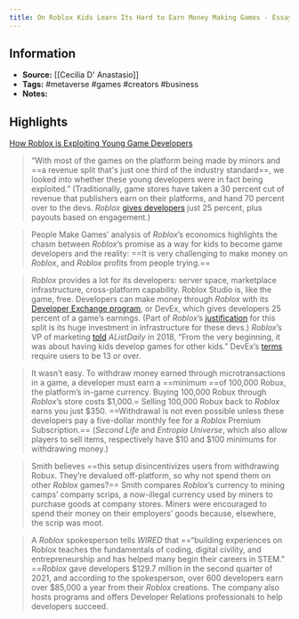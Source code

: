```yaml
---
title: On Roblox Kids Learn Its Hard to Earn Money Making Games - Essay
---
```

## Information
- **Source:** [[Cecilia D' Anastasio]]
- **Tags:** #metaverse #games #creators #business 
- **Notes:** 

## Highlights
[How Roblox is Exploiting Young Game Developers](https://www.youtube.com/watch?v=_gXlauRB1EQ)

> “With most of the games on the platform being made by minors and ==a revenue split that's just one third of the industry standard==, we looked into whether these young developers were in fact being exploited.” (Traditionally, game stores have taken a 30 percent cut of revenue that publishers earn on their platforms, and hand 70 percent over to the devs. _Roblox_ [gives developers](https://developer.roblox.com/en-us/articles/developer-economics) just 25 percent, plus payouts based on engagement.)

> People Make Games’ analysis of _Roblox_’s economics highlights the chasm between _Roblox_’s promise as a way for kids to become game developers and the reality: ==It is very challenging to make money on _Roblox_, and _Roblox_ profits from people trying.==

> _Roblox_ provides a lot for its developers: server space, marketplace infrastructure, cross-platform capability. Roblox Studio is, like the game, free. Developers can make money through _Roblox_ with its [Developer Exchange program](https://www.roblox.com/develop/developer-exchange), or DevEx, which gives developers 25 percent of a game’s earnings. (Part of _Roblox_’s [justification](https://venturebeat.com/2017/07/21/the-deanbeat-robloxs-kid-developers-make-enough-robucks-to-pay-for-college/) for this split is its huge investment in infrastructure for these devs.) _Roblox_’s VP of marketing [told](https://www.alistdaily.com/strategy/roblox-discovering-future-game-developers-entrepreneurs/) _AListDaily_ in 2018, “From the very beginning, it was about having kids develop games for other kids.” DevEx’s [terms](https://en.help.roblox.com/hc/en-us/articles/115005718246-Developer-Exchange-Terms-of-Use) require users to be 13 or over.

> It wasn’t easy. To withdraw money earned through microtransactions in a game, a developer must earn a ==minimum ==of 100,000 Robux, the platform’s in-game currency. Buying 100,000 Robux through _Roblox_’s store costs $1,000.= Selling 100,000 Robux back to _Roblox_ earns you just $350. ==Withdrawal is not even possible unless these developers pay a five-dollar monthly fee for a _Roblox_ Premium Subscription.== (_Second Life_ and _Entropia Universe_, which also allow players to sell items, respectively have $10 and $100 minimums for withdrawing money.)

> Smith believes ==this setup disincentivizes users from withdrawing Robux. They’re devalued off-platform, so why not spend them on other _Roblox_ games?== Smith compares _Roblox_’s currency to mining camps’ company scrips, a now-illegal currency used by miners to purchase goods at company stores. Miners were encouraged to spend their money on their employers’ goods because, elsewhere, the scrip was moot.

> A _Roblox_ spokesperson tells _WIRED_ that ==“building experiences on Roblox teaches the fundamentals of coding, digital civility, and entrepreneurship and has helped many begin their careers in STEM.” ==_Roblox_ gave developers $129.7 million in the second quarter of 2021, and according to the spokesperson, over 600 developers earn over $85,000 a year from their _Roblox_ creations. The company also hosts programs and offers Developer Relations professionals to help developers succeed.